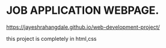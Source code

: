 
# JOB APPLICATION WEBPAGE.
 https://jayeshrahangdale.github.io/web-development-project/

 this project is completely in html,css 
